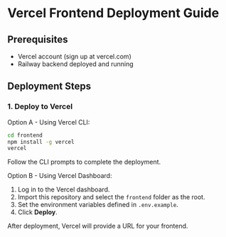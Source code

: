 # Vercel Frontend Deployment Guide

## Prerequisites
- Vercel account (sign up at vercel.com)
- Railway backend deployed and running

## Deployment Steps

### 1. Deploy to Vercel
Option A - Using Vercel CLI:
```bash
cd frontend
npm install -g vercel
vercel
```
Follow the CLI prompts to complete the deployment.

Option B - Using Vercel Dashboard:
1. Log in to the Vercel dashboard.
2. Import this repository and select the `frontend` folder as the root.
3. Set the environment variables defined in `.env.example`.
4. Click **Deploy**.

After deployment, Vercel will provide a URL for your frontend.
